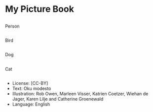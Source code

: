 # My Picture Book

##
Person

##
Bird

##
Dog

##
Cat

##
* License: [CC-BY]
* Text: Oku modesto
* Illustration: Rob Owen, Marleen Visser, Katrien Coetzer,
Wiehan de Jager, Karen Lilje and Catherine Groenewald
* Language: English

